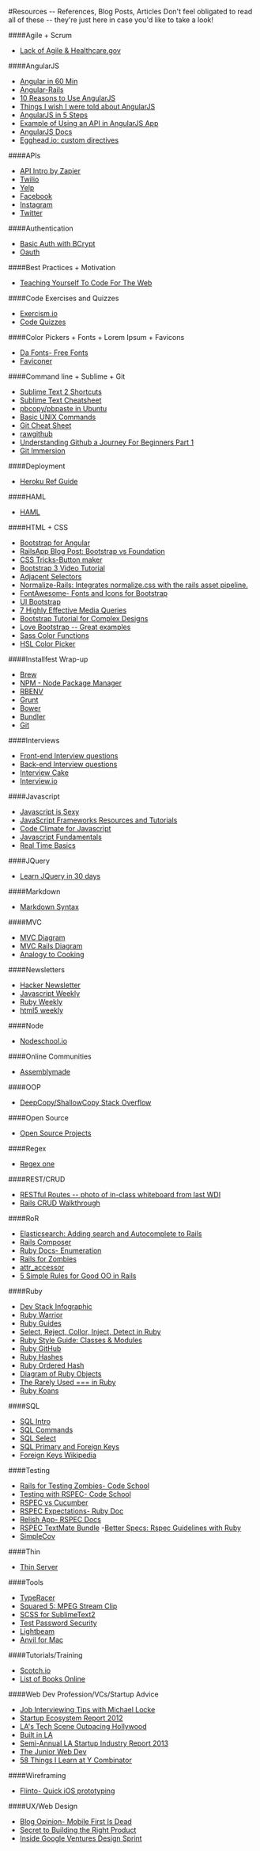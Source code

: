 #Resources -- References, Blog Posts, Articles
Don't feel obligated to read all of these -- they're just here in case you'd like to take a look! 

####Agile + Scrum
- [Lack of Agile & Healthcare.gov](http://qz.com/139377/why-healthcare-gov-went-wrong-a-lack-of-agile/)

####AngularJS
- [Angular in 60 Min](https://www.youtube.com/watch?v=i9MHigUZKEM)
- [Angular-Rails](http://angular-rails.com/)
- [10 Reasons to Use AngularJS](http://www.sitepoint.com/10-reasons-use-angularjs/?utm_source=buffer&utm_campaign=Buffer&utm_content=buffer749ff&utm_medium=twitter)
- [Things I wish I were told about AngularJS](http://ruoyusun.com/2013/05/25/things-i-wish-i-were-told-about-angular-js.html)
- [AngularJS in 5 Steps](http://blog.revolunet.com/blog/2013/06/01/starting-with-angularjs/)   
- [Example of Using an API in AngularJS App](http://code.tutsplus.com/tutorials/building-a-web-app-from-scratch-in-angularjs--net-32944)
- [AngularJS Docs](https://docs.angularjs.org/guide/index)
- [Egghead.io: custom directives](https://egghead.io/lessons/angularjs-animating-the-angular-way)

####APIs
- [API Intro by Zapier](https://zapier.com/learn/apis/)
- [Twilio](http://www.twilio.com/docs/api/rest)
- [Yelp](http://www.yelp.com/developers/documentation)
- [Facebook](https://developers.facebook.com/docs/reference/apis/)
- [Instagram](http://instagram.com/developer/)
- [Twitter](https://dev.twitter.com/)

####Authentication
- [Basic Auth with BCrypt](https://gist.github.com/thebucknerlife/10090014)
- [Oauth](http://sreeharikmarar.blogspot.com/2013/01/omniauth-devise-authentication-using.html)

####Best Practices + Motivation
- [Teaching Yourself To Code For The Web](http://veltman.tumblr.com/post/50335073356/teaching-yourself-to-code-for-the-web)

####Code Exercises and Quizzes
- [Exercism.io](http://exercism.io/)
- [Code Quizzes](http://www.codequizzes.com/)


####Color Pickers + Fonts + Lorem Ipsum + Favicons
- [Da Fonts- Free Fonts](http://www.dafont.com/)
- [Faviconer](http://www.faviconer.com/)

####Command line + Sublime + Git
- [Sublime Text 2 Shortcuts](https://gist.github.com/lucasfais/1207002)
- [Sublime Text Cheatsheet](https://s3.amazonaws.com/uploads.hipchat.com/39979/464282/aqmot4uoh66jkdu/sublime_text_cheatsheet.pdf)
- [pbcopy/pbpaste in Ubuntu](http://jetpackweb.com/blog/2009/09/23/pbcopy-in-ubuntu-command-line-clipboard/)
- [Basic UNIX Commands](http://www.tjhsst.edu/~dhyatt/superap/unixcmd.html)
- [Git Cheat Sheet](http://www.cheat-sheets.org/saved-copy/git-cheat-sheet.pdf)
- [rawgithub](https://rawgit.com/)
- [Understanding Github a Journey For Beginners Part 1](http://readwrite.com/2013/09/30/understanding-github-a-journey-for-beginners-part-1#awesm=~ojxontdGcPXGUr)
- [Git Immersion](http://gitimmersion.com/)

####Deployment
- [Heroku Ref Guide](https://devcenter.heroku.com/categories/reference)

####HAML
- [HAML](http://haml.info/)


####HTML + CSS
- [Bootstrap for Angular](http://angular-ui.github.io/bootstrap/)
- [RailsApp Blog Post: Bootstrap vs Foundation](http://blog.railsapps.org/post/64755922797/twitter-bootstrap-or-zurb-foundation-for-railsapps)
- [CSS Tricks-Button maker](http://css-tricks.com/examples/ButtonMaker/)
- [Bootstrap 3 Video Tutorial](http://www.youtube.com/watch?v=aHtNutuAnd8&feature=youtu.be)
- [Adjacent Selectors](http://www.w3.org/TR/CSS2/selector.html#adjacent-selectors)
- [Normalize-Rails: Integrates normalize.css with the rails asset pipeline.](https://github.com/markmcconachie/normalize-rails)
- [FontAwesome- Fonts and Icons for Bootstrap](http://fontawesome.io/?4)
- [UI Bootstrap](http://angular-ui.github.io/bootstrap/)
- [7 Highly Effective Media Queries](http://bradfrostweb.com/blog/post/7-habits-of-highly-effective-media-queries/)
- [Bootstrap Tutorial for Complex Designs](http://www.sitepoint.com/twitter-bootstrap-tutorial-handling-complex-designs/)
- [Love Bootstrap -- Great examples](http://www.lovebootstrap.com/)
- [Sass Color Functions](http://robots.thoughtbot.com/post/12974565313/controlling-color-with-sass-color-functions)
- [HSL Color Picker](http://hslpicker.com/)

####Installfest Wrap-up
- [Brew](http://brew.sh)
- [NPM - Node Package Manager](http://www.npmjs.com)
- [RBENV](https://github.com/sstephenson/rbenv)
- [Grunt](http://gruntjs.com)
- [Bower](http://bower.io)
- [Bundler](http://bundler.io)
- [Git](http://git-scm.com)

####Interviews
- [Front-end Interview questions](https://github.com/darcyclarke/Front-end-Developer-Interview-Questions.git)
- [Back-end Interview questions](https://github.com/tvandame/back-end-developer-interview-questions)
- [Interview Cake](https://www.interviewcake.com/)
- [Interview.io](http://interviewing.io/)


####Javascript
- [Javascript is Sexy](http://javascriptissexy.com/)
- [JavaScript Frameworks Resources and Tutorials](http://resrc.io/list/18/javascript-frameworks/)
- [Code Climate for Javascript](http://blog.codeclimate.com/blog/2013/10/24/code-climate-for-javascript/?utm_source=javascriptweekly&utm_medium=email)
- [Javascript Fundamentals](http://modernweb.com/2013/10/07/javascript-fundamentals/)
- [Real Time Basics](http://www.fastcolabs.com/welcome.html?destination=http://www.fastcolabs.com/3014617/real-time-web-basics-what-you-need-to-know)

####JQuery
- [Learn JQuery in 30 days](http://code.tutsplus.com/courses/30-days-to-learn-jquery)

####Markdown
- [Markdown Syntax](http://daringfireball.net/projects/markdown/syntax)

####MVC 
- [MVC Diagram](https://s3.amazonaws.com/uploads.hipchat.com/39979/486606/bYQli1b75e4OTX1/Screen%20Shot%202013-10-21%20at%2012.46.20%20PM.png)
- [MVC Rails Diagram](https://s3.amazonaws.com/uploads.hipchat.com/39979/356475/j6q0htuxgunj8vl/upload.png)
- [Analogy to Cooking](http://www.rubybacon.com/mvc-pattern-explained/)

####Newsletters
- [Hacker Newsletter](http://www.hackernewsletter.com/)
- [Javascript Weekly](http://javascriptweekly.com/)
- [Ruby Weekly](http://rubyweekly.com/)
- [html5 weekly](http://html5weekly.com/)

####Node
- [Nodeschool.io](http://nodeschool.io/)

####Online Communities
- [Assemblymade](https://assemblymade.com/hello)

####OOP
- [DeepCopy/ShallowCopy Stack Overflow](http://stackoverflow.com/questions/184710/what-is-the-difference-between-a-deep-copy-and-a-shallow-copy)

####Open Source
- [Open Source Projects](http://www.codetriage.com/)

####Regex
- [Regex one](www.regexone.com)


####REST/CRUD
- [RESTful Routes -- photo of in-class whiteboard from last WDI](https://s3.amazonaws.com/uploads.hipchat.com/39979/356482/kvmzBOa8u8E9LzF/upload.png)
- [Rails CRUD Walkthrough](https://docs.google.com/document/d/1Xf3vLHo_oOqf9DXHxiX4S4zJE7UmXssvMFN9IUkpj74/edit)

####RoR
- [Elasticsearch: Adding search and Autocomplete to Rails](https://shellycloud.com/blog/2013/10/adding-search-and-autocomplete-to-a-rails-app-with-elasticsearch?utm_source=rubyweekly&utm_medium=email)
- [Rails Composer](http://railsapps.github.io/rails-composer/)
- [Ruby Docs- Enumeration](http://ruby-doc.org/core-2.0.0/Enumerable.html)
- [Rails for Zombies](http://railsforzombies.org/)
- [attr_accessor](http://mikeyhogarth.wordpress.com/2011/12/01/creating-your-own-attr_accessor-in-ruby/)
- [5 Simple Rules for Good OO in Rails](http://thunderboltlabs.com/blog/2013/01/23/5-simple-rules-to-good-oo-in-rails/)

####Ruby
- [Dev Stack Infographic](http://blog.newrelic.com/2013/10/10/infographic-state-stack-ruby-edition/?utm_source=rubyweekly&utm_medium=email)
- [Ruby Warrior](https://www.bloc.io/ruby-warrior)
- [Ruby Guides](http://guides.rubyonrails.org)
- [Select, Reject, Collor, Inject, Detect in Ruby](http://matthewcarriere.com/2008/06/23/using-select-reject-collect-inject-and-detect/)
- [Ruby Style Guide: Classes & Modules ](https://github.com/bbatsov/ruby-style-guide#classes--modules)
- [Ruby GitHub](https://github.com/ruby/ruby)
- [Ruby Hashes](http://www.tutorialspoint.com/ruby/ruby_hashes.htm)
- [Ruby Ordered Hash](http://www.igvita.com/2009/02/04/ruby-19-internals-ordered-hash/)
- [Diagram of Ruby Objects](http://jeromedalbert.com/a-diagram-of-the-ruby-core-object-model/?utm_source=rubyweekly&utm_medium=email)
- [The Rarely Used === in Ruby](https://coderwall.com/p/53xawg)
- [Ruby Koans](http://rubykoans.com/)

####SQL
- [SQL Intro](http://www.w3schools.com/sql/)
- [SQL Commands](http://www.postgresql.org/docs/9.3/static/sql-commands.html)
- [SQL Select](http://www.postgresql.org/docs/9.3/static/sql-select.html)
- [SQL Primary and Foreign Keys](http://www.youtube.com/watch?v=KBYU5bAR0_g&feature=youtu.be)
- [Foreign Keys Wikipedia](http://en.wikipedia.org/wiki/Foreign_key)

####Testing
- [Rails for Testing Zombies- Code School](https://www.codeschool.com/courses/rails-testing-for-zombies)
- [Testing with RSPEC- Code School](https://www.codeschool.com/courses/testing-with-rspec)
- [RSPEC vs Cucumber](http://stackoverflow.com/questions/11762245/whats-the-difference-between-rspec-and-cucumber)
- [RSPEC Expectations- Ruby Doc](http://rubydoc.info/gems/rspec-expectations/file/README.md#Types_classes)
- [Relish App- RSPEC Docs](https://www.relishapp.com/rspec/rspec-core/docs)
- [RSPEC TextMate Bundle](https://sublime.wbond.net/packages/RSpec%20(snippets%20and%20syntax))
-[Better Specs: Rspec Guidelines with Ruby](http://betterspecs.org/)
- [SimpleCov](https://github.com/colszowka/simplecov)

####Thin 
- [Thin Server](http://code.macournoyer.com/thin/)

####Tools
- [TypeRacer](http://play.typeracer.com/)
- [Squared 5: MPEG Stream Clip](http://www.squared5.com/svideo/mpeg-streamclip-mac.html)
- [SCSS for SublimeText2](https://sublime.wbond.net/packages/SCSS)
- [Test Password Security](https://howsecureismypassword.net/)
- [Lightbeam](http://thenextweb.com/apps/2013/10/25/mozillas-lightbeam-firefox-add-lets-users-visualize-sites-tracking/)
- [Anvil for Mac](http://anvilformac.com/)

####Tutorials/Training 
- [Scotch.io](http://scotch.io/)
- [List of Books Online](https://github.com/vhf/free-programming-books/blob/master/free-programming-books.md#professional-development)

####Web Dev Profession/VCs/Startup Advice
- [Job Interviewing Tips with Michael Locke](http://www.youtube.com/watch?v=uMv7FcOycQc)
- [Startup Ecosystem Report 2012](https://s3.amazonaws.com/uploads.hipchat.com/39979/482046/GOkCp1CHwesD2wA/Startup-Ecosystem-Report-2012.pdf)
- [LA's Tech Scene Outpacing Hollywood](http://www.fastcompany.com/3020056/analysis-finds-las-tech-scene-outgrowing-hollywood)
- [Built in LA](http://www.builtinla.com/companies)
- [Semi-Annual LA Startup Industry Report 2013](https://s3.amazonaws.com/uploads.hipchat.com/39979/482046/1xsuNiuiwGM7IQO/LA-Startup-Industry-Report-2013.pdf)
- [The Junior Web Dev](https://medium.com/p/266acb772b4b)
- [58 Things I Learn at Y Combinator](http://aelag.com/58-things-i-learned-at-yc)

####Wireframing
- [Flinto- Quick iOS prototyping](https://www.flinto.com/)

####UX/Web Design
- [Blog Opinion- Mobile First Is Dead](http://metropoly.co.uk/mobile/mobile-first-is-dead/)
- [Secret to Building the Right Product](https://medium.com/product-design/70e9a4839adf)
- [Inside Google Ventures Design Sprint](http://techcrunch.com/2013/10/23/inside-a-google-ventures-design-sprint/?utm_source=twitterfeed&utm_medium=twitter&utm_campaign=Feed%3A+Techcrunch+%28TechCrunch%29)